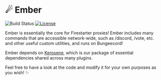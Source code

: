 # ☄ Ember
![Build Status](https://github.com/firestartermc/ember/workflows/Java%20CI/badge.svg)
[![License](https://img.shields.io/badge/license-MIT-brightgreen.svg)](https://github.com/firestartermc/phase/blob/master/LICENSE)

Ember is essentially the core for Firestarter proxies! Ember includes many commands that are accessible network-wide, such as /discord, /vote, etc. and other useful custom utilities, and runs on Bungeecord!

Ember depends on [Kerosene](https://github.com/FirestarterMC/Kerosene), which is our package of essential dependencies shared across many plugins.

Feel free to have a look at the code and modify it for your own purposes as you wish! ✨
